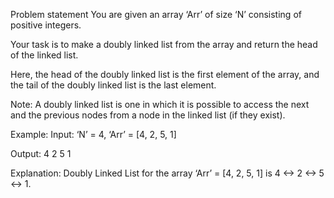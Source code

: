 Problem statement
You are given an array ‘Arr’ of size ‘N’ consisting of positive integers.



Your task is to make a doubly linked list from the array and return the head of the linked list.



Here, the head of the doubly linked list is the first element of the array, and the tail of the doubly linked list is the last element.



Note:
A doubly linked list is one in which it is possible to access the next and the previous nodes from a node in the linked list (if they exist).


Example:
Input: ‘N’ = 4, ‘Arr’ = [4, 2, 5, 1]

Output: 4 2 5 1

Explanation: Doubly Linked List for the array ‘Arr’ = [4, 2, 5, 1] is 4 <-> 2 <-> 5 <-> 1.